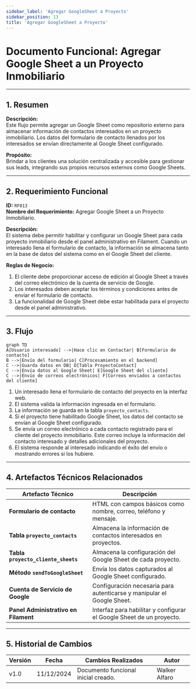 ```yaml
---
sidebar_label: 'Agregar GoogleSheet a Proyecto'
sidebar_position: 13
title: 'Agregar GoogleSheet a Proyecto'
---
```


# Documento Funcional: Agregar Google Sheet a un Proyecto Inmobiliario

---

## 1. Resumen
**Descripción:**  
Este flujo permite agregar un Google Sheet como repositorio externo para almacenar información de contactos interesados en un proyecto inmobiliario. Los datos del formulario de contacto llenados por los interesados se envían directamente al Google Sheet configurado.

**Propósito:**  
Brindar a los clientes una solución centralizada y accesible para gestionar sus leads, integrando sus propios recursos externos como Google Sheets.

---

## 2. Requerimiento Funcional
**ID:** `RF013`  
**Nombre del Requerimiento:** Agregar Google Sheet a un Proyecto Inmobiliario.  

**Descripción:**  
El sistema debe permitir habilitar y configurar un Google Sheet para cada proyecto inmobiliario desde el panel administrativo en Filament. Cuando un interesado llena el formulario de contacto, la información se almacena tanto en la base de datos del sistema como en el Google Sheet del cliente.

**Reglas de Negocio:**
1. El cliente debe proporcionar acceso de edición al Google Sheet a través del correo electrónico de la cuenta de servicio de Google.
2. Los interesados deben aceptar los términos y condiciones antes de enviar el formulario de contacto.
3. La funcionalidad de Google Sheet debe estar habilitada para el proyecto desde el panel administrativo.

---

## 3. Flujo

```mermaid
graph TD
A[Usuario interesado] -->|Hace clic en Contactar| B[Formulario de contacto]
B -->|Envío del formulario| C[Procesamiento en el backend]
C -->|Guarda datos en DB| D[Tabla ProyectoContact]
C -->|Envía datos al Google Sheet| E[Google Sheet del cliente]
C -->|Envío de correos electrónicos| F[Correos enviados a contactos del cliente]
```

1. Un interesado llena el formulario de contacto del proyecto en la interfaz web.
2. El sistema valida la información ingresada en el formulario.
3. La información se guarda en la tabla `proyecto_contacts`.
4. Si el proyecto tiene habilitado Google Sheet, los datos del contacto se envían al Google Sheet configurado.
5. Se envía un correo electrónico a cada contacto registrado para el cliente del proyecto inmobiliario. Este correo incluye la información del contacto interesado y detalles adicionales del proyecto.
6. El sistema responde al interesado indicando el éxito del envío o mostrando errores si los hubiere.

---

## 4. Artefactos Técnicos Relacionados

| Artefacto Técnico                   | Descripción                                                                 |
|------------------------------------------|---------------------------------------------------------------------------------|
| **Formulario de contacto**               | HTML con campos básicos como nombre, correo, teléfono y mensaje.               |
| **Tabla `proyecto_contacts`**            | Almacena la información de contactos interesados en proyectos.                 |
| **Tabla `proyecto_cliente_sheets`**      | Almacena la configuración del Google Sheet de cada proyecto.                   |
| **Método `sendToGoogleSheet`**           | Envía los datos capturados al Google Sheet configurado.                        |
| **Cuenta de Servicio de Google**         | Configuración necesaria para autenticarse y manipular el Google Sheet.         |
| **Panel Administrativo en Filament**     | Interfaz para habilitar y configurar el Google Sheet de un proyecto.           |

---

## 5. Historial de Cambios

| Versión | Fecha       | Cambios Realizados             | Autor         |
|-------------|-----------------|---------------------------------------|-------------------|
| v1.0        | 11/12/2024     | Documento funcional inicial creado.   | Walker Alfaro     |
